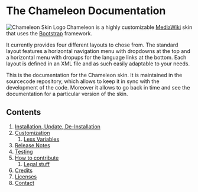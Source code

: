 # The Chameleon Documentation

<img src='https://upload.wikimedia.org/wikipedia/mediawiki/thumb/3/31/Chameleon.svg/220px-Chameleon.svg.png' align='left' title='Chameleon Skin Logo'>

Chameleon is a highly customizable [MediaWiki][mw] skin that uses the
[Bootstrap][twbs] framework.

It currently provides four different layouts to chose from. The standard layout
features a horizontal navigation menu with dropdowns at the top and a horizontal
menu with dropups for the language links at the bottom. Each layout is defined
in an XML file and as such easily adaptable to your needs.

This is the documentation for the Chameleon skin. It is maintained in the
sourcecode repository, which allows to keep it in sync with the development of
the code. Moreover it allows to go back in time and see the documentation for a
particular version of the skin.

## Contents
1. [Installation, Update, De-Installation](installation.md)
2. [Customization](customization.md)
   1. [Less Variables](variables.md)
3. [Release Notes](release-notes.md)
4. [Testing](testing.md)
5. [How to contribute](contribute.md)
   1. [Legal stuff](legal.md)
6. [Credits](credits.md)
7. [Licenses](copying.md)
8. [Contact](contact.md)

[mw]: https://www.mediawiki.org/
[twbs]: http://getbootstrap.com/
